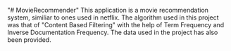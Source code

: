 "# MovieRecommender" 
This application is a movie recommendation system, similiar to ones used in netflix. The algorithm used in this project was that of  "Content Based Filtering" with the help of
Term Frequency and Inverse Documentation Frequency. The data used in the project has also been provided.

